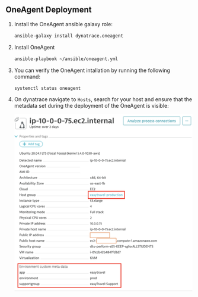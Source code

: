 ## OneAgent Deployment

1. Install the OneAgent ansible galaxy role:

    ```bash
    ansible-galaxy install dynatrace.oneagent
    ```

1. Install OneAgent

    ```bash
    ansible-playbook ~/ansible/oneagent.yml
    ```

1. You can verify the OneAgent intallation by running the following command:

    ```bash
    systemctl status oneagent
    ```

1. On dynatrace navigate to `Hosts`, search for your host and ensure that the metadata set during the deployment of the OneAgent is visible:

    ![haproxy-template](../../../assets/images/dynatrace-host-metadata.png)
